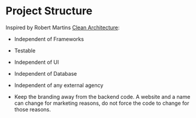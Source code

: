 Project Structure
=================

Inspired by Robert Martins [Clean Architecture][clean]:

* Independent of Frameworks
* Testable
* Independent of UI
* Independent of Database
* Independent of any external agency

* Keep the branding away from the backend code. A website and a name can change for marketing reasons, do not force the code to change for those reasons.


[clean]: http://blog.8thlight.com/uncle-bob/2012/08/13/the-clean-architecture.html
